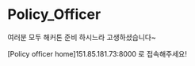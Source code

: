 # Policy_Officer



여러분 모두 해커톤 준비 하시느라 고생하셨습니다~ 

[Policy officer home]151.85.181.73:8000
 로 접속해주세요!
